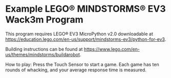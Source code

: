 # Example LEGO® MINDSTORMS® EV3 Wack3m Program

This program requires LEGO® EV3 MicroPython v2.0 downloadable at https://education.lego.com/en-us/support/mindstorms-ev3/python-for-ev3.

Building instructions can be found at https://www.lego.com/en-us/themes/mindstorms/buildarobot.

How to play: Press the Touch Sensor to start a game. Each game has ten rounds of whacking, and your average response time is measured.
